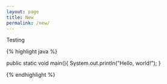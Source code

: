 ```yaml
---
layout: page
title: New
permalink: /new/
---
```


Testing

{% highlight java %}

public static void main(){ System.out.println("Hello, world!"); }

{% endhighlight %}